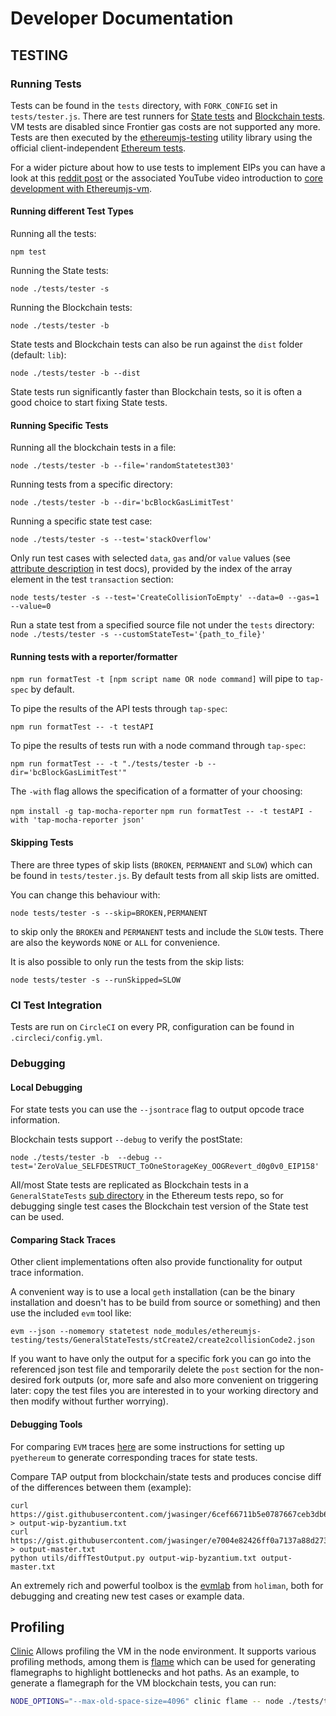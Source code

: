 # Developer Documentation

## TESTING

### Running Tests

Tests can be found in the ``tests`` directory, with ``FORK_CONFIG`` set in ``tests/tester.js``. There are test runners for [State tests](http://www.ethdocs.org/en/latest/contracts-and-transactions/ethereum-tests/state_tests/index.html) and [Blockchain tests](http://www.ethdocs.org/en/latest/contracts-and-transactions/ethereum-tests/blockchain_tests/index.html). VM tests are disabled since Frontier gas costs are not supported any more. Tests are then executed by the [ethereumjs-testing](https://github.com/ethereumjs/ethereumjs-testing) utility library using the official client-independent [Ethereum tests](https://github.com/ethereum/tests).

For a wider picture about how to use tests to implement EIPs you can have a look at this [reddit post](https://www.reddit.com/r/ethereum/comments/6kc5g3/ethereumjs_team_is_seeking_contributors/)
or the associated YouTube video introduction to [core development with Ethereumjs-vm](https://www.youtube.com/watch?v=L0BVDl6HZzk&feature=youtu.be).

#### Running different Test Types

Running all the tests:

`npm test`

Running the State tests:

`node ./tests/tester -s`

Running the Blockchain tests:

`node ./tests/tester -b`

State tests and Blockchain tests can also be run against the ``dist`` folder (default: ``lib``):
  
`node ./tests/tester -b --dist`

State tests run significantly faster than Blockchain tests, so it is often a good choice to start fixing State tests.

#### Running Specific Tests

Running all the blockchain tests in a file:

`node ./tests/tester -b --file='randomStatetest303'`

Running tests from a specific directory:

`node ./tests/tester -b --dir='bcBlockGasLimitTest'`

Running a specific state test case:

`node ./tests/tester -s --test='stackOverflow'`

Only run test cases with selected ``data``, ``gas`` and/or ``value`` values (see 
[attribute description](http://ethereum-tests.readthedocs.io/en/latest/test_types/state_tests.html) in 
test docs), provided by the index of the array element in the test ``transaction`` section:

`node tests/tester -s --test='CreateCollisionToEmpty' --data=0 --gas=1 --value=0`

Run a state test from a specified source file not under the ``tests`` directory:
`node ./tests/tester -s --customStateTest='{path_to_file}'`

#### Running tests with a reporter/formatter

`npm run formatTest -t [npm script name OR node command]` will pipe to `tap-spec` by default.

To pipe the results of the API tests through `tap-spec`:

`npm run formatTest -- -t testAPI`

To pipe the results of tests run with a node command through `tap-spec`:

`npm run formatTest -- -t "./tests/tester -b --dir='bcBlockGasLimitTest'"`

The `-with` flag allows the specification of a formatter of your choosing:

`npm install -g tap-mocha-reporter`
`npm run formatTest -- -t testAPI -with 'tap-mocha-reporter json'`

#### Skipping Tests

There are three types of skip lists (``BROKEN``, ``PERMANENT`` and ``SLOW``) which
can be found in ``tests/tester.js``. By default tests from all skip lists are omitted.

You can change this behaviour with:

`node tests/tester -s --skip=BROKEN,PERMANENT`

to skip only the ``BROKEN`` and ``PERMANENT`` tests and include the ``SLOW`` tests.
There are also the keywords ``NONE`` or ``ALL`` for convenience.

It is also possible to only run the tests from the skip lists:

`node tests/tester -s --runSkipped=SLOW`

### CI Test Integration

Tests are run on ``CircleCI`` on every PR, configuration can be found in ``.circleci/config.yml``.

### Debugging

#### Local Debugging

For state tests you can use the ``--jsontrace`` flag to output opcode trace information.

Blockchain tests support `--debug` to verify the postState:

`node ./tests/tester -b  --debug --test='ZeroValue_SELFDESTRUCT_ToOneStorageKey_OOGRevert_d0g0v0_EIP158'`

All/most State tests are replicated as Blockchain tests in a ``GeneralStateTests`` [sub directory](https://github.com/ethereum/tests/tree/develop/BlockchainTests/GeneralStateTests) in the Ethereum tests repo, so for debugging single test cases the Blockchain test version of the State test can be used.

#### Comparing Stack Traces

Other client implementations often also provide functionality for output trace information.

A convenient way is to use a local ``geth`` installation (can be the binary installation and doesn't has to be build from source or something) and then use the included ``evm`` tool like:

```shell
evm --json --nomemory statetest node_modules/ethereumjs-testing/tests/GeneralStateTests/stCreate2/create2collisionCode2.json
```

If you want to have only the output for a specific fork you can go into the referenced json test file and temporarily delete the ``post`` section for the non-desired fork outputs (or, more safe and also more convenient on triggering later: copy the test files you are interested in to your working directory and then modify without further worrying).

#### Debugging Tools

For comparing ``EVM`` traces [here](https://gist.github.com/cdetrio/41172f374ae32047a6c9e97fa9d09ad0) are some instructions for setting up ``pyethereum`` to generate corresponding traces for state tests.

Compare TAP output from blockchain/state tests and produces concise diff of the differences between them (example):

```
curl https://gist.githubusercontent.com/jwasinger/6cef66711b5e0787667ceb3db6bea0dc/raw/0740f03b4ce90d0955d5aba1e0c30ce698c7145a/gistfile1.txt > output-wip-byzantium.txt
curl https://gist.githubusercontent.com/jwasinger/e7004e82426ff0a7137a88d273f11819/raw/66fbd58722747ebe4f7006cee59bbe22461df8eb/gistfile1.txt > output-master.txt
python utils/diffTestOutput.py output-wip-byzantium.txt output-master.txt
```

An extremely rich and powerful toolbox is the [evmlab](https://github.com/holiman/evmlab) from ``holiman``, both for debugging and creating new test cases or example data.

## Profiling

[Clinic](https://github.com/nearform/node-clinic) Allows profiling the VM in the node environment. It supports various profiling methods, among them is [flame](https://github.com/nearform/node-clinic-flame) which can be used for generating flamegraphs to highlight bottlenecks and hot paths. As an example, to generate a flamegraph for the VM blockchain tests, you can run:

```sh
NODE_OPTIONS="--max-old-space-size=4096" clinic flame -- node ./tests/tester.js -b --excludeDir='GeneralStateTests'
```
